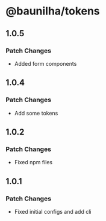 # @baunilha/tokens

## 1.0.5

### Patch Changes

- Added form components

## 1.0.4

### Patch Changes

- Add some tokens

## 1.0.2

### Patch Changes

- Fixed npm files

## 1.0.1

### Patch Changes

- Fixed initial configs and add cli
